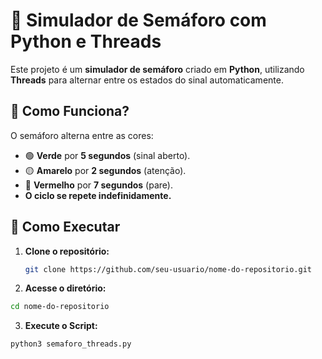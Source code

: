 # 🚦 Simulador de Semáforo com Python e Threads  

Este projeto é um **simulador de semáforo** criado em **Python**, utilizando **Threads** para alternar entre os estados do sinal automaticamente.  

## 🔹 Como Funciona?  
O semáforo alterna entre as cores:  
- 🟢 **Verde** por **5 segundos** (sinal aberto).  
- 🟡 **Amarelo** por **2 segundos** (atenção).  
- 🔴 **Vermelho** por **7 segundos** (pare).  
- **O ciclo se repete indefinidamente.**  

## 🔧 Como Executar  
1. **Clone o repositório:**  
   ```sh
   git clone https://github.com/seu-usuario/nome-do-repositorio.git

2. **Acesse o diretório:**
```sh
cd nome-do-repositorio
```
3. **Execute o Script:**
```sh
python3 semaforo_threads.py
```

